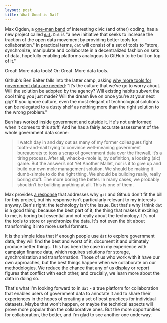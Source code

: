 ```yaml
---
layout: post
title: What Good is Dat?
---
```


Max Ogden, a [one-man band](https://github.com/maxogden?tab=repositories) of interesting civic (and other) coding, has a new project called [`dat`](https://github.com/maxogden/dat). `Dat` is "a new initiative that seeks to increase the traction of the open data movement by providing better tools for collaboration." In practical terms, `dat` will consist of a set of tools to "store, synchronize, manipulate and collaborate in a decentralized fashion on sets of data, hopefully enabling platforms analogous to GitHub to be built on top of it."

Great! More data tools! Or: Great. More data tools.

Github's Ben Balter falls into the latter camp, asking [why more tools for government data are needed](http://ben.balter.com/2013/07/01/technologys-the-easy-part/): "It’s the culture that we’ve go to worry about. Will the solution be adopted by the agency? Will existing habits subvert the cool thing you just made? Will the dream live on once you’re at your next gig? If you ignore culture, even the most elegant of technological solutions can be relegated to a dusty shelf as nothing more than the right solution to the wrong problem."

Ben has worked inside government and outside it. He's not uninformed when it comes to this stuff. And he has a fairly accurate assessment of the whole government data scene:

> I watch day in and day out as many of my former colleagues fight tooth-and-nail trying to convince well-meaning government bureaucrats to toss a scrap of government data over the firewall. It’s a tiring process. After all, whack-a-mole is, by definition, a loosing (sic) game. But the answer’s not Yet Another Mallet, nor is it to give up and build our own mole management solution. We should be making it dumb-simple to do the right thing. We should be building really, really boring stuff. The more boring the better. In many cases, we probably shouldn’t be building anything at all. This is one of them.

Max provides [a response](https://github.com/maxogden/dat#why-not-just-use-git) that addresses why `git` and Github don't fit the bill for this project, but his response isn't particularly relevant to my interests anyway. Ben's right: the technology isn't the issue. But that's why I think `dat` is a good thing: because the best part of it, the thing that makes it exciting to me, is boring but essential and not really about the technology. It's not the tools to store or synchronize the data. It's not even the bit about transforming it into more useful formats.

It is the simple idea that if enough people use `dat` to explore government data, they will find the best and worst of it, document it and ultimately produce better things. This has been the case in my experience with campaign finance data, which requires solutions for storage, synchronization and transformation. Those of us who work with it have our own approaches, but the best things happen when we collaborate on our methodologies. We reduce the chance that any of us display or report figures that conflict with each other, and crucially, we learn more about the data in doing so.

That's what I'm looking forward to in `dat` - a true platform for collaboration that enables users of government data to annotate it and to share their experiences in the hopes of creating a set of best practices for individual datasets. Maybe that won't happen, or maybe the technical aspects will prove more popular than the collaborative ones. But the more opportunities for collaboration, the better, and I'm glad to see another one underway.
